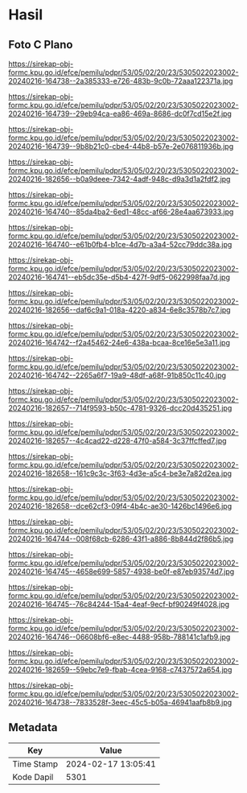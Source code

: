 # Hasil

## Foto C Plano

https://sirekap-obj-formc.kpu.go.id/efce/pemilu/pdpr/53/05/02/20/23/5305022023002-20240216-164738--2a385333-e726-483b-9c0b-72aaa122371a.jpg

https://sirekap-obj-formc.kpu.go.id/efce/pemilu/pdpr/53/05/02/20/23/5305022023002-20240216-164739--29eb94ca-ea86-469a-8686-dc0f7cd15e2f.jpg

https://sirekap-obj-formc.kpu.go.id/efce/pemilu/pdpr/53/05/02/20/23/5305022023002-20240216-164739--9b8b21c0-cbe4-44b8-b57e-2e076811936b.jpg

https://sirekap-obj-formc.kpu.go.id/efce/pemilu/pdpr/53/05/02/20/23/5305022023002-20240216-182656--b0a9deee-7342-4adf-948c-d9a3d1a2fdf2.jpg

https://sirekap-obj-formc.kpu.go.id/efce/pemilu/pdpr/53/05/02/20/23/5305022023002-20240216-164740--85da4ba2-6ed1-48cc-af66-28e4aa673933.jpg

https://sirekap-obj-formc.kpu.go.id/efce/pemilu/pdpr/53/05/02/20/23/5305022023002-20240216-164740--e61b0fb4-b1ce-4d7b-a3a4-52cc79ddc38a.jpg

https://sirekap-obj-formc.kpu.go.id/efce/pemilu/pdpr/53/05/02/20/23/5305022023002-20240216-164741--eb5dc35e-d5b4-427f-9df5-0622998faa7d.jpg

https://sirekap-obj-formc.kpu.go.id/efce/pemilu/pdpr/53/05/02/20/23/5305022023002-20240216-182656--daf6c9a1-018a-4220-a834-6e8c3578b7c7.jpg

https://sirekap-obj-formc.kpu.go.id/efce/pemilu/pdpr/53/05/02/20/23/5305022023002-20240216-164742--f2a45462-24e6-438a-bcaa-8ce16e5e3a11.jpg

https://sirekap-obj-formc.kpu.go.id/efce/pemilu/pdpr/53/05/02/20/23/5305022023002-20240216-164742--2265a6f7-19a9-48df-a68f-91b850c11c40.jpg

https://sirekap-obj-formc.kpu.go.id/efce/pemilu/pdpr/53/05/02/20/23/5305022023002-20240216-182657--714f9593-b50c-4781-9326-dcc20d435251.jpg

https://sirekap-obj-formc.kpu.go.id/efce/pemilu/pdpr/53/05/02/20/23/5305022023002-20240216-182657--4c4cad22-d228-47f0-a584-3c37ffcffed7.jpg

https://sirekap-obj-formc.kpu.go.id/efce/pemilu/pdpr/53/05/02/20/23/5305022023002-20240216-182658--161c9c3c-3f63-4d3e-a5c4-be3e7a82d2ea.jpg

https://sirekap-obj-formc.kpu.go.id/efce/pemilu/pdpr/53/05/02/20/23/5305022023002-20240216-182658--dce62cf3-09f4-4b4c-ae30-1426bc1496e6.jpg

https://sirekap-obj-formc.kpu.go.id/efce/pemilu/pdpr/53/05/02/20/23/5305022023002-20240216-164744--008f68cb-6286-43f1-a886-8b844d2f86b5.jpg

https://sirekap-obj-formc.kpu.go.id/efce/pemilu/pdpr/53/05/02/20/23/5305022023002-20240216-164745--4658e699-5857-4938-be0f-e87eb93574d7.jpg

https://sirekap-obj-formc.kpu.go.id/efce/pemilu/pdpr/53/05/02/20/23/5305022023002-20240216-164745--76c84244-15a4-4eaf-9ecf-bf90249f4028.jpg

https://sirekap-obj-formc.kpu.go.id/efce/pemilu/pdpr/53/05/02/20/23/5305022023002-20240216-164746--06608bf6-e8ec-4488-958b-788141c1afb9.jpg

https://sirekap-obj-formc.kpu.go.id/efce/pemilu/pdpr/53/05/02/20/23/5305022023002-20240216-182659--59ebc7e9-fbab-4cea-9168-c7437572a654.jpg

https://sirekap-obj-formc.kpu.go.id/efce/pemilu/pdpr/53/05/02/20/23/5305022023002-20240216-164738--7833528f-3eec-45c5-b05a-46941aafb8b9.jpg


## Metadata

| Key        | Value               |
| ---------- | ------------------- |
| Time Stamp | 2024-02-17 13:05:41 |
| Kode Dapil | 5301                |



